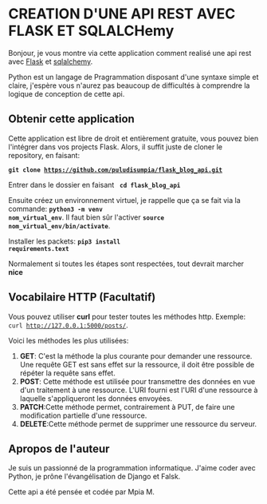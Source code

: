 # CREATION D'UNE API REST AVEC FLASK ET SQLALCHemy

Bonjour, je vous montre via cette application comment realisé une api rest avec [Flask](https://flask.palletsprojects.com) et [sqlalchemy](https://docs.sqlalchemy.org). 

Python est un langage de Pragrammation disposant d'une syntaxe simple et claire, j'espère vous n'aurez pas beaucoup de difficultés à comprendre la logique de conception de cette api.

## Obtenir cette application


Cette application est libre de droit et entièrement gratuite, vous pouvez bien l'intégrer dans vos projects Flask.
Alors, il suffit juste de cloner le repository, en faisant:

**<code>git clone https://github.com/puludisumpia/flask_blog_api.git</code>**

Entrer dans le dossier en faisant **<code> cd flask_blog_api </code>**

Ensuite créez un environnement virtuel, je rappelle que ça se fait via la commande: **<code>python3 -m venv nom_virtual_env</code>**. Il faut bien sûr l'activer **<code>source nom_virtual_env/bin/activate</code>**.

Installer les packets: **<code>pip3 install requirements.text</code>**

Normalement si toutes les étapes sont respectées, tout devrait marcher  **nice**

## Vocabilaire HTTP (Facultatif)

Vous pouvez utiliser **curl** pour tester toutes les méthodes http.
Exemple: <code>curl http://127.0.0.1:5000/posts/</code>.

Voici les méthodes les plus utilisées:
1. **GET**: C'est la méthode la plus courante pour demander une ressource. Une requête GET est sans effet sur la ressource, il doit être possible de répéter la requête sans effet.
2. **POST**: Cette méthode est utilisée pour transmettre des données en vue d'un traitement à une ressource. L'URI fourni est l'URI d'une ressource à laquelle s'appliqueront les données envoyées.
3. **PATCH**:Cette méthode permet, contrairement à PUT, de faire une modification partielle d'une ressource.
4. **DELETE**:Cette méthode permet de supprimer une ressource du serveur.


## Apropos de l'auteur

Je suis un passionné de la programmation informatique. J'aime coder avec Python, je prône l'évangélisation de Django et Falsk. 

Cette api a été pensée et codée par Mpia M.



